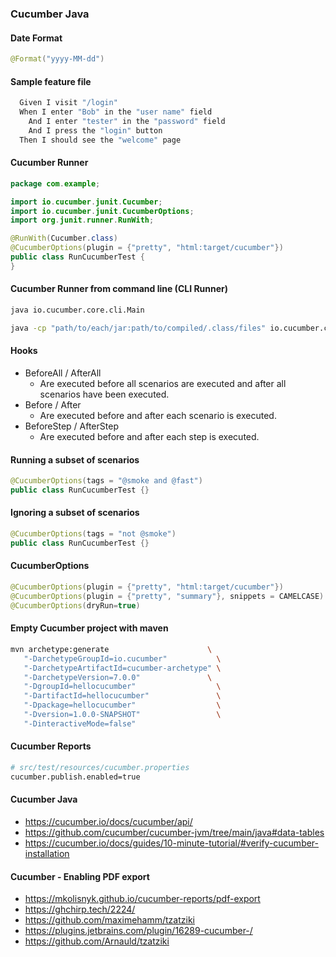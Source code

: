 

### Cucumber Java 

#### Date Format

```java
@Format("yyyy-MM-dd")
```

#### Sample feature file
```java
  Given I visit "/login"
  When I enter "Bob" in the "user name" field
    And I enter "tester" in the "password" field
    And I press the "login" button
  Then I should see the "welcome" page
```

#### Cucumber Runner
```java
package com.example;

import io.cucumber.junit.Cucumber;
import io.cucumber.junit.CucumberOptions;
import org.junit.runner.RunWith;

@RunWith(Cucumber.class)
@CucumberOptions(plugin = {"pretty", "html:target/cucumber"})
public class RunCucumberTest {
}
```

#### Cucumber Runner from command line (CLI Runner)
```sh
java io.cucumber.core.cli.Main
```
```sh
java -cp "path/to/each/jar:path/to/compiled/.class/files" io.cucumber.core.cli.Main /path/to/your/feature/files --glue hellocucumber --glue anotherpackage
```

#### Hooks
   - BeforeAll / AfterAll
     - Are executed before all scenarios are executed and after all scenarios have been executed.
   - Before / After 
     - Are executed before and after each scenario is executed.
   - BeforeStep / AfterStep
     - Are executed before and after each step is executed.


#### Running a subset of scenarios
```java
@CucumberOptions(tags = "@smoke and @fast")
public class RunCucumberTest {}
```

#### Ignoring a subset of scenarios
```java
@CucumberOptions(tags = "not @smoke")
public class RunCucumberTest {}
```

#### CucumberOptions
```java
@CucumberOptions(plugin = {"pretty", "html:target/cucumber"})
@CucumberOptions(plugin = {"pretty", "summary"}, snippets = CAMELCASE)
@CucumberOptions(dryRun=true)
```

#### Empty Cucumber project with maven

```sh
mvn archetype:generate                      \
   "-DarchetypeGroupId=io.cucumber"           \
   "-DarchetypeArtifactId=cucumber-archetype" \
   "-DarchetypeVersion=7.0.0"               \
   "-DgroupId=hellocucumber"                  \
   "-DartifactId=hellocucumber"               \
   "-Dpackage=hellocucumber"                  \
   "-Dversion=1.0.0-SNAPSHOT"                 \
   "-DinteractiveMode=false"
```

#### Cucumber Reports

```sh
# src/test/resources/cucumber.properties
cucumber.publish.enabled=true
```

#### Cucumber Java
   - https://cucumber.io/docs/cucumber/api/
   - https://github.com/cucumber/cucumber-jvm/tree/main/java#data-tables
   - https://cucumber.io/docs/guides/10-minute-tutorial/#verify-cucumber-installation

#### Cucumber - Enabling PDF export
   - https://mkolisnyk.github.io/cucumber-reports/pdf-export
   - https://ghchirp.tech/2224/
   - https://github.com/maximehamm/tzatziki
   - https://plugins.jetbrains.com/plugin/16289-cucumber-/
   - https://github.com/Arnauld/tzatziki

